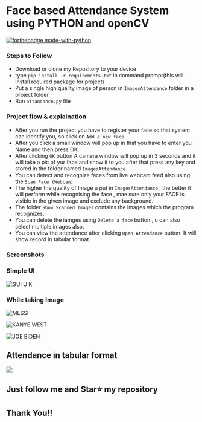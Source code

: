 
# Face based Attendance System using PYTHON and openCV

[![forthebadge made-with-python](http://ForTheBadge.com/images/badges/made-with-python.svg)](https://www.python.org/)                 


### Steps to Follow
- Download or clone my Repository to your device
- type `pip install -r requirements.txt` in command prompt(this will install required package for project)
- Put a single high quality image of person in `ImagesAttendance` folder in a project folder.
- Run `attandance.py` file

### Project flow & explaination
- After you run the project you have to register your face so that system can identify you, so click on `Add a new face`
- After you click a small window will pop up in that you have to enter you Name and then press OK.
- After clicking `OK` button A camera window will pop up in 3 seconds and it will take a pic of yur face and show it to you after that press any key and stored in the folder named `ImagesAttendance`.
- You can detect and recognize faces from live webcam feed also using the `Scan Face (Webcam)` 
- The higher the quality of Image u put in `ImagesAttendance` , the better it will perform while recognising the face , mae sure only your FACE is visible in the given image and exclude any background.
- The folder `Show Scanned Images` contains the images which the program recognizes.
- You can delete the iamges using `Delete a face` button , u can also select multiple images also.
- You can view the attendance after clicking `Open Attendance` button. It will show record in tabular format.

### Screenshots

### Simple UI
![GUI U K](https://github.com/Abhishek0732/Face-Recognition-Attendance-System/assets/93417069/de97c027-ed5d-4e2f-bf3a-e05bf1cdf9b1)


### While taking Image
![MESSI](https://github.com/Abhishek0732/Face-Recognition-Attendance-System/assets/93417069/30af7339-c28b-4485-982a-9ccaf3db76c8)

![KANYE WEST](https://github.com/Abhishek0732/Face-Recognition-Attendance-System/assets/93417069/7d0defbc-2653-464b-9a04-4a0ef94b08d6)

![JOE BIDEN](https://github.com/Abhishek0732/Face-Recognition-Attendance-System/assets/93417069/a7b1db92-8fa7-4f56-aefb-43e9750022de)
## Attendance in tabular format 
![](https://github.com/MusadiqPasha/Face_Recognition/assets/64960566/39da778b-ab6c-4d4b-9398-3355b048ebc2)


## Just follow me and Star⭐ my repository 
## Thank You!!
